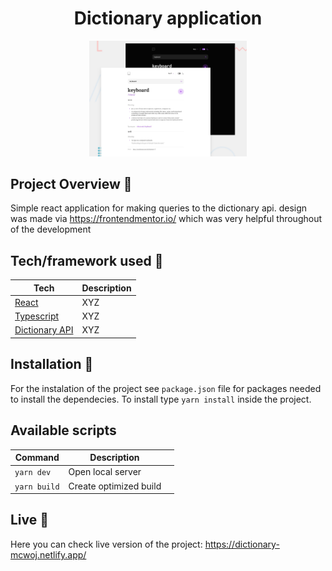<h1 align="center">Dictionary application</h4>

<p align="center">
    <img src="https://raw.githubusercontent.com/mcwojdzinski/dictionary-app/main/design/preview.jpg"
         alt="Screenshot" width="50%">
  </a>
</p>

## Project Overview 🎉
Simple react application for making queries to the dictionary api. design was made via https://frontendmentor.io/ which was very helpful throughout of the development
## Tech/framework used 🔧

| Tech                                                    | Description                              |
| ------------------------------------------------------- | ---------------------------------------- |
| [React](React)                           | XYZ   |
| [Typescript](X)                           | XYZ   |
| [Dictionary API](X)                           | XYZ   |

## Installation 💾
For the instalation of the project see `package.json` file for packages needed to install the dependecies. To install type `yarn install` inside the project.

## Available scripts

| Command                   | Description                   |     |
| ------------------------- | ----------------------------- | --- |
| `yarn dev`           | Open local server             |     |
| `yarn build`           | Create optimized build        |     |


## Live 📍
Here you can check live version of the project: https://dictionary-mcwoj.netlify.app/
